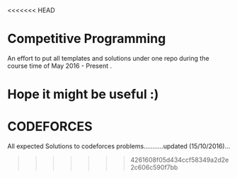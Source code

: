 <<<<<<< HEAD
# Competitive Programming 

An effort to put all templates and solutions under one repo during the course time of May 2016 - Present .

Hope it might be useful :)
=======
# CODEFORCES
All expected Solutions to codeforces problems...........updated (15/10/2016)... 
>>>>>>> 4261608f05d434ccf58349a2d2e2c606c590f7bb

